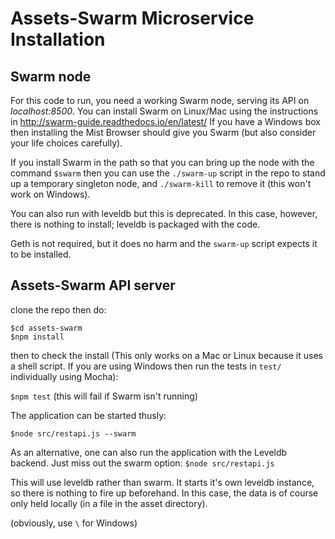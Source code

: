 # Assets-Swarm Microservice Installation

## Swarm node

For this code to run, you need a working Swarm node, serving its API on *localhost:8500*. You can install Swarm on Linux/Mac using the instructions in http://swarm-guide.readthedocs.io/en/latest/
If you have a Windows box then installing the Mist Browser should give you Swarm (but also consider your life choices carefully).

If you install Swarm in the path so that you can bring up the node with the command `$swarm` then you can use the `./swarm-up` script in the repo to stand up a temporary singleton node, and `./swarm-kill` to remove it (this won't work on Windows).

You can also run with leveldb but this is deprecated.  In this case, however, there is nothing to install; leveldb is packaged with the code.

Geth is not required, but it does no harm and the `swarm-up` script expects it to be installed.

## Assets-Swarm API server

clone the repo then do:

```
$cd assets-swarm
$npm install
```
then to check the install (This only works on a Mac or Linux because it uses a shell script.  If you are using Windows then run the tests in `test/` individually using Mocha):

`$npm test` (this will fail if Swarm isn't running)

The application can be started thusly:

`$node src/restapi.js --swarm`

As an alternative, one can also run the application with the Leveldb backend.  Just miss out the swarm option:
`$node src/restapi.js`

This will use leveldb rather than swarm.  It starts it's own leveldb instance, so there is nothing to fire up beforehand.  In this case, the data is of course only held locally (in a file in the asset directory).

(obviously, use `\` for Windows)
